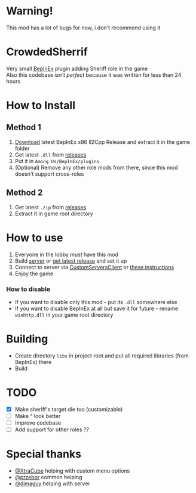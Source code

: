 # Warning!
This mod has a lot of bugs for now, i don't recommend using it

# CrowdedSherrif

Very small [BepInEx](https://github.com/BepInEx/BepInEx/) plugin adding Sheriff role in the game\
Also this codebase *isn't perfect* because it was written for less than 24 hours

# How to Install
## Method 1
1. [Download](https://builds.bepis.io/projects/bepinex_be) latest BepInEx x86 Il2Cpp Release and extract it in the game folder
2. Get latest `.dll` from [releases](https://github.com/Galster2010/CrowdedSheriff/releases)
3. Put it in `Among Us/BepInEx/plugins` 
4. (Optional) Remove any other role mods from there, since this mod doesn't support cross-roles
## Method 2
1. Get latest `.zip` from [releases](https://github.com/Galster2010/CrowdedSheriff/releases)
2. Extract it in game root directory

# How to use
1. Everyone in the lobby *must* have this mod
2. Build [server](https://github.com/Galster2010/Impostor/) or [get latest release](https://github.com/Galster2010/Impostor/releases/latest) and set it up
3. Connect to server via [CustomServersClient](https://github.com/andruzzzhka/CustomServersClient/) or [these instructions](https://impostor.github.io/Impostor/)
4. Enjoy the game

### How to disable
- If you want to disable only this mod - put its `.dll` somewhere else
- If you want to disable BepInEx at all but save it for future - rename `winhttp.dll` in your game root directory

# Building
- Create directory `libs` in project root and put all required libraries (from BepInEx) there
- Build

# TODO
 - [x] Make sheriff's target die too (customizable)
 - [ ] Make ^ look better
 - [ ] Improve codebase
 - [ ] Add support for other roles ??

# Special thanks
- [@XtraCube](https://github.com/XtraCube) helping with custom menu options
- [@przebor](https://github.com/przebor) common helping
- [@dimaguy](https://github.com/dimaguy) helping with server
